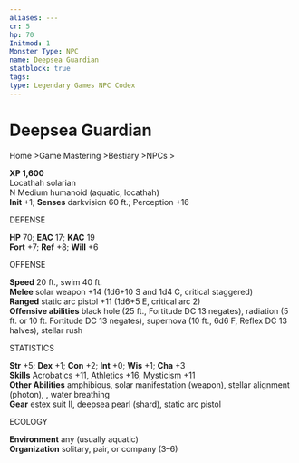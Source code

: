 ```yaml
---
aliases: ---
cr: 5
hp: 70
Initmod: 1
Monster Type: NPC
name: Deepsea Guardian
statblock: true
tags: 
type: Legendary Games NPC Codex
---
```


# Deepsea Guardian

Home >Game Mastering >Bestiary >NPCs >

**XP 1,600**  
Locathah solarian  
N Medium humanoid (aquatic, locathah)  
**Init** +1; **Senses** darkvision 60 ft.; Perception +16

DEFENSE

**HP** 70; **EAC** 17; **KAC** 19  
**Fort** +7; **Ref** +8; **Will** +6

OFFENSE

**Speed** 20 ft., swim 40 ft.  
**Melee** solar weapon +14 (1d6+10 S and 1d4 C, critical staggered)  
**Ranged** static arc pistol +11 (1d6+5 E, critical arc 2)  
**Offensive abilities** black hole (25 ft., Fortitude DC 13 negates), radiation (5 ft. or 10 ft. Fortitude DC 13 negates), supernova (10 ft., 6d6 F, Reflex DC 13 halves), stellar rush

STATISTICS

**Str** +5; **Dex** +1; **Con** +2; **Int** +0; **Wis** +1; **Cha** +3  
**Skills** Acrobatics +11, Athletics +16, Mysticism +11  
**Other Abilities** amphibious, solar manifestation (weapon), stellar alignment (photon), , water breathing  
**Gear** estex suit II, deepsea pearl (shard), static arc pistol

ECOLOGY

**Environment** any (usually aquatic)  
**Organization** solitary, pair, or company (3–6)

